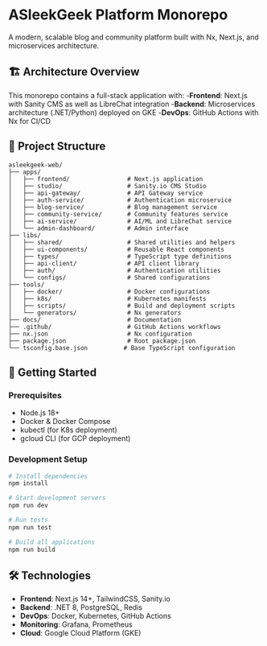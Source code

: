# ASleekGeek Platform Monorepo

A modern, scalable blog and community platform built with Nx, Next.js, and microservices architecture.

## 🏗️ Architecture Overview

This monorepo contains a full-stack application with:
-**Frontend**: Next.js with Sanity CMS as well as LibreChat integration
-**Backend**: Microservices architecture (.NET/Python) deployed on GKE
-**DevOps**: GitHub Actions with Nx for CI/CD

## 📁 Project Structure

```
asleekgeek-web/
├── apps/
│   ├── frontend/                # Next.js application
│   ├── studio/                  # Sanity.io CMS Studio
│   ├── api-gateway/             # API Gateway service
│   ├── auth-service/            # Authentication microservice
│   ├── blog-service/            # Blog management service
│   ├── community-service/       # Community features service
│   ├── ai-service/              # AI/ML and LibreChat service
│   └── admin-dashboard/         # Admin interface
├── libs/
│   ├── shared/                  # Shared utilities and helpers
│   ├── ui-components/           # Reusable React components
│   ├── types/                   # TypeScript type definitions
│   ├── api-client/              # API client library
│   ├── auth/                    # Authentication utilities
│   └── configs/                 # Shared configurations
├── tools/
│   ├── docker/                  # Docker configurations
│   ├── k8s/                     # Kubernetes manifests
│   ├── scripts/                 # Build and deployment scripts
│   └── generators/              # Nx generators
├── docs/                        # Documentation
├── .github/                     # GitHub Actions workflows
├── nx.json                      # Nx configuration
├── package.json                 # Root package.json
└── tsconfig.base.json          # Base TypeScript configuration
```

## 🚀 Getting Started

### Prerequisites

- Node.js 18+
- Docker & Docker Compose
- kubectl (for K8s deployment)
- gcloud CLI (for GCP deployment)

### Development Setup

```bash
# Install dependencies
npm install

# Start development servers
npm run dev

# Run tests
npm run test

# Build all applications
npm run build
```

## 🛠️ Technologies

- **Frontend**: Next.js 14+, TailwindCSS, Sanity.io
- **Backend**: .NET 8, PostgreSQL, Redis
- **DevOps**: Docker, Kubernetes, GitHub Actions
- **Monitoring**: Grafana, Prometheus
- **Cloud**: Google Cloud Platform (GKE)
